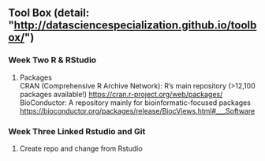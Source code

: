 ##  Tool Box (detail: "http://datasciencespecialization.github.io/toolbox/")    
### Week Two R & RStudio    
1. Packages  
CRAN (Comprehensive R Archive Network): R’s main repository (>12,100 packages available!) https://cran.r-project.org/web/packages/   
BioConductor: A repository mainly for bioinformatic-focused packages  https://bioconductor.org/packages/release/BiocViews.html#___Software
### Week Three Linked Rstudio and Git    

1. Create repo and change from Rstudio
